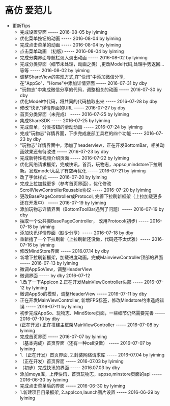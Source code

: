 # 高仿 爱范儿
- 更新Tips
    - 完成设置界面  ----- 2016-08-05 by lyiming
    - 优化菜单按钮的动画   ----- 2016-08-04 by lyiming
    - 完成点击菜单的动画   ----- 2016-08-04 by lyiming
    - 点击菜单动画 （初版)       ----- 2016-08-04 by lyiming
    - 完成分类界面导航栏淡入淡出动画     ----- 2016-08-02 by lyiming
    - 完成分类界面（细节未处理，动画之类）,更改Model代码,处理手势返回...等等    ----- 2016-08-02 by lyiming
    - 调整ShareView的实现方式,在"快讯"中添加微信分享,在"AppSo"、"Home"中添加详情界面 ----- 2016-07-31 by dby
    - "玩物志"中集成微信分享的代码，调整相关的动画 ----- 2016-07-30 by dby
    - 优化Model中代码，将共同的代码抽取出来 ----- 2016-07-28 by dby
    - 修改“快讯”详情界面的URL ----- 2016-07-27 by dby
    - 首页分类界面（未完成）  ----- 2016-07-25 by lyiming
    - 集成ShareSDK  ----- 2016-07-25 by lyiming
    - 完成菜单，分类按钮的滑动动画  ----- 2016-07-24 by lyiming
    - 完成"玩物志"详情界面，下步完成底部工具栏的四个功能 ----- 2016-07-23 by dby
    - "玩物志"详情界面中，添加了headerview，正在开发BottomBar，相关动画效果还有待改进 ----- 2016-07-23 by dby
    - 完成新特性视频介绍页面  ----- 2016-07-22    by lyiming
    - 优化网络请求框架，完成快讯，首页，玩物志，appso,mindstore下拉刷新。发现model太乱了有空再优化 ----- 2016-07-21    by lyiming
    - 改了字体样式 ----- 2016-07-20    by lyiming
    - 完成上拉加载更多（参考首页界面），优化修改ScrollViewControllerReusable协议 ----- 2016-07-20    by lyiming
    - 更改BasePageController成Protocol, 完善下拉刷新框架（上拉加载更多还在开发中） ----- 2016-07-19    by lyiming
    - 添加玩物志详情界面（BottomToolBar遇到了问题）----- 2016-07-19 by dby
    - 抽取一个公共类BasePageController， 改用Protocol(初步) ----- 2016-07-18    by lyiming
    - 添加快讯详情界面（缺少分享）----- 2016-07-18 by dby
    - 重新撸了一个下拉刷新（上拉刷新还没做，代码还不太优雅）----- 2016-07-16    by lyiming
    - 修改MindStore界面 ----- 2016.07.14 by dby
    - 新增下拉刷新框架，加载进度动画。完成MainviewController顶部的界面   ----- 2016-07-13    by lyiming
    - 微调AppSoView，调整HeaderView
    - 微调界面 ----- by dby 2016-07-12  
    - 1.改了一下Appicon 2.正在开发MainViewController头部  ----- 2016-07-12    by lyiming
    - 微调AppSo的模型，调整HeaderView ----- 2016-07-11 by dby
    - 正在开发MainViewController, 新增FPS标签，修改Mindstore约束造成错误 ----- 2016-07-11    by lyiming
    - 初步完成AppSo、玩物志、MindStore页面，一些细节仍然需要完善 ----- 2016-07-10 by dby
    - (正在开发) 正在搭建主框架MainViewController ----- 2016-07-08    by lyiming
    - 完成首页界面 ----- 2016-07-07    by lyiming
    - （基本完成）首页界面（还有一种cell没做） ----- 2016-07-07    by lyiming
    - 1.（正在开发）首页界面, 2.封装网络请求库     ----- 2016-07.04    by lyiming
    - （正在开发）首页界面 ----- 2016-07.03    by lyiming
    - （初步）完成快讯的界面 ----- 2016.07.03   by dby
    - 添加moya库，上传快讯，首页玩物志，appso,minstore页面的api ----- 2016-06-30    by lyiming
    - 完成点击菜单后的界面                        ----- 2016-06-30    by lyiming
    - 1.新建项目目录框架, 2.appIcon,launch图片设置 ----- 2016-06-29    by lyiming
    


